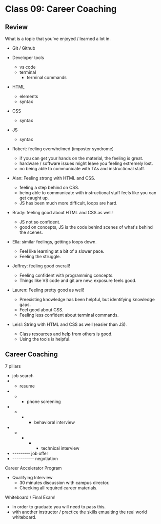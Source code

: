 # Class 09: Career Coaching

## Review

What is a topic that you've enjoyed / learned a lot in.

- Git / Github
- Developer tools
  - vs code
  - terminal
    - terminal commands
- HTML
  - elements
  - syntax
- CSS
  - syntax
- JS
  - syntax

- Robert: feeling overwhelmed (imposter syndrome)
  - if you can get your hands on the material, the feeling is great.
  - hardware / software issues might leave you feeling extremely lost.
  - no being able to communicate with TAs and instructional staff.
- Alan: Feeling strong with HTML and CSS.
  - feeling a step behind on CSS.
  - being able to communicate with instructional staff feels like you can get caught up.
  - JS has been much more difficult, loops are hard.
- Brady: feeling good about HTML and CSS as well!
  - JS not so confident.
  - good on concepts, JS is the code behind scenes of what's behind the scenes.
- Ella: similar feelings, gettings loops down.
  - Feel like learning at a bit of a slower pace.
  - Feeling the struggle.
- Jeffrey: feeling good overall!
  - Feeling confident with programming concepts.
  - Things like VS code and git are new, exposure feels good.
- Lauren: Feeling pretty good as well!
  - Preexisting knowledge has been helpful, but identifying knowledge gaps.
  - Feel good about CSS.
  - Feeling less confident about terminal commands.
- Leisl: String with HTML and CSS as well (easier than JS).
  - Class resources and help from others is good.
  - Using the tools is helpful.

## Career Coaching

7 pillars
- job search
- - resume
- - - phone screening
- - - - behavioral interview
- - - - - technical interview
- --------- job offer
- ----------- negotiation

Career Accelerator Program

- Qualifying Interview
  - 30 minutes discussion with campus director.
  - Checking all required career materials.

Whiteboard / Final Exam!

- In order to graduate you will need to pass this.
- with another instructor / practice the skills emualting the real world whiteboard.
